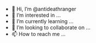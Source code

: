 - 👋 Hi, I’m @antideathranger
- 👀 I’m interested in ...
- 🌱 I’m currently learning ...
- 💞️ I’m looking to collaborate on ...
- 📫 How to reach me ...

<!---
antideathranger/antideathranger is a ✨ special ✨ repository because its `README.md` (this file) appears on your GitHub profile.
You can click the Preview link to take a look at your changes.
--->
